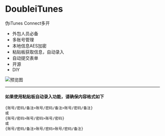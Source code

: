 # DoubleiTunes
伪iTunes Connect多开

- 外包人员必备
- 多账号管理
- 本地信息AES加密
- 粘贴板获取信息，自动录入
- 自动提交表单
- 开源
- DIY


![预览图](https://github.com/CoderDwang/DoubleiTunes/blob/master/预览.gif)

---
#### 如果使用粘贴板自动录入功能，请确保内容格式如下
    {账号/密码/备注>账号/密码/备注>账号/密码/备注}
    或
    {账号/密码>账号/密码>账号/密码}
    或
    {账号/密码/备注>账号/密码>账号/密码/备注}


